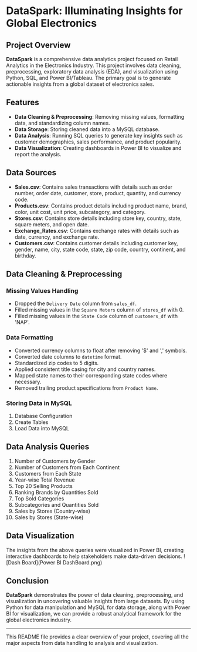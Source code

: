 # DataSpark: Illuminating Insights for Global Electronics

## Project Overview

**DataSpark** is a comprehensive data analytics project focused on Retail Analytics in the Electronics Industry. This project involves data cleaning, preprocessing, exploratory data analysis (EDA), and visualization using Python, SQL, and Power BI/Tableau. The primary goal is to generate actionable insights from a global dataset of electronics sales.

## Features

- **Data Cleaning & Preprocessing**: Removing missing values, formatting data, and standardizing column names.
- **Data Storage**: Storing cleaned data into a MySQL database.
- **Data Analysis**: Running SQL queries to generate key insights such as customer demographics, sales performance, and product popularity.
- **Data Visualization**: Creating dashboards in Power BI to visualize and report the analysis.

## Data Sources

- **Sales.csv**: Contains sales transactions with details such as order number, order date, customer, store, product, quantity, and currency code.
- **Products.csv**: Contains product details including product name, brand, color, unit cost, unit price, subcategory, and category.
- **Stores.csv**: Contains store details including store key, country, state, square meters, and open date.
- **Exchange_Rates.csv**: Contains exchange rates with details such as date, currency, and exchange rate.
- **Customers.csv**: Contains customer details including customer key, gender, name, city, state code, state, zip code, country, continent, and birthday.

## Data Cleaning & Preprocessing

### Missing Values Handling

- Dropped the `Delivery Date` column from `sales_df`.
- Filled missing values in the `Square Meters` column of `stores_df` with 0.
- Filled missing values in the `State Code` column of `customers_df` with 'NAP'.

### Data Formatting

- Converted currency columns to float after removing '$' and ',' symbols.
- Converted date columns to `datetime` format.
- Standardized zip codes to 5 digits.
- Applied consistent title casing for city and country names.
- Mapped state names to their corresponding state codes where necessary.
- Removed trailing product specifications from `Product Name`.

### Storing Data in MySQL

1. Database Configuration
2. Create Tables
3. Load Data into MySQL

## Data Analysis Queries

1. Number of Customers by Gender
2. Number of Customers from Each Continent
3. Customers from Each State
4. Year-wise Total Revenue
5. Top 20 Selling Products
6. Ranking Brands by Quantities Sold
7. Top Sold Categories
8. Subcategories and Quantities Sold
9. Sales by Stores (Country-wise)
10. Sales by Stores (State-wise)
   
## Data Visualization

The insights from the above queries were visualized in Power BI, creating interactive dashboards to help stakeholders make data-driven decisions. 
![Dash Board](Power BI DashBoard.png)

## Conclusion

**DataSpark** demonstrates the power of data cleaning, preprocessing, and visualization in uncovering valuable insights from large datasets. By using Python for data manipulation and MySQL for data storage, along with Power BI for visualization, we can provide a robust analytical framework for the global electronics industry.

---

This README file provides a clear overview of your project, covering all the major aspects from data handling to analysis and visualization.
